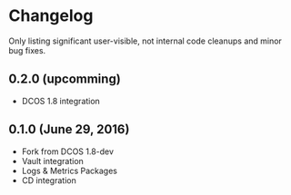 # Changelog

Only listing significant user-visible, not internal code cleanups and minor bug fixes. 

## 0.2.0 (upcomming)
* DCOS 1.8 integration

## 0.1.0 (June 29, 2016)
* Fork from DCOS 1.8-dev
* Vault integration
* Logs & Metrics Packages
* CD integration
